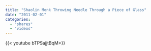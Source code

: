 ```yaml
---
title: "Shaolin Monk Throwing Needle Through a Piece of Glass"
date: "2011-02-01"
categories:
  - "shares"
  - "videos"
---
```


<div style="width: 70vw;">{{< youtube bTPSajjtBqM>}}</div>
